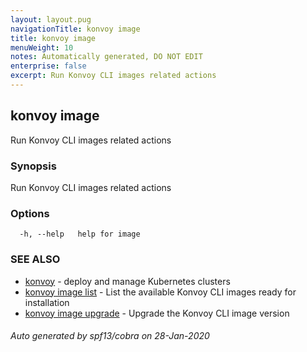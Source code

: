 ```yaml
---
layout: layout.pug
navigationTitle: konvoy image
title: konvoy image
menuWeight: 10
notes: Automatically generated, DO NOT EDIT
enterprise: false
excerpt: Run Konvoy CLI images related actions
---
```


## konvoy image

Run Konvoy CLI images related actions

### Synopsis

Run Konvoy CLI images related actions

### Options

```
  -h, --help   help for image
```

### SEE ALSO

* [konvoy](../)	 - deploy and manage Kubernetes clusters
* [konvoy image list](./konvoy-image-list/)	 - List the available Konvoy CLI images ready for installation
* [konvoy image upgrade](./konvoy-image-upgrade/)	 - Upgrade the Konvoy CLI image version

###### Auto generated by spf13/cobra on 28-Jan-2020
